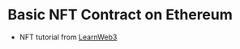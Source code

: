 # Basic NFT Contract on Ethereum
* NFT tutorial from [LearnWeb3](https://learnweb3.io/degrees/ethereum-developer-degree/freshman/build-your-own-basic-nft-contract-on-ethereum/)
